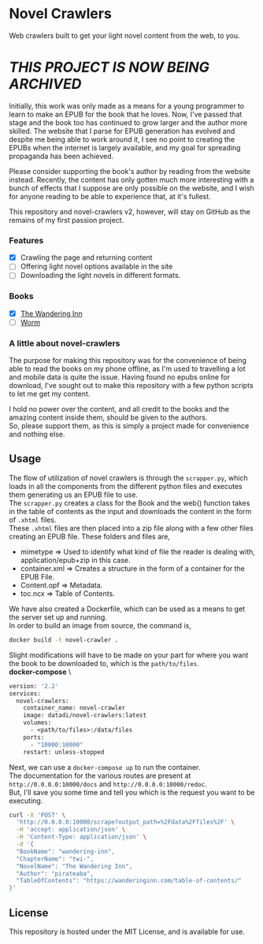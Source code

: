 # Novel Crawlers
Web crawlers built to get your light novel content from the web, to you.

# *THIS PROJECT IS NOW BEING ARCHIVED*

Initially, this work was only made as a means for a young programmer to learn to make an EPUB for the book that he loves. Now, I've passed that stage and the book too has continued to grow larger and the author more skilled. The website that I parse for EPUB generation has evolved and despite me being able to work around it, I see no point to creating the EPUBs when the internet is largely available, and my goal for spreading propaganda has been achieved.

Please consider supporting the book's author by reading from the website instead. Recently, the content has only gotten much more interesting with a bunch of effects that I suppose are only possible on the website, and I wish for anyone reading to be able to experience that, at it's fullest.

This repository and novel-crawlers v2, however, will stay on GitHub as the remains of my first passion project.

### Features

- [x] Crawling the page and returning content
- [ ] Offering light novel options available in the site
- [ ] Downloading the light novels in different formats.

### Books
- [x] [The Wandering Inn](https://wanderinginn.com)
- [ ] [Worm](https://parahumans.wordpress.com)

### A little about novel-crawlers
The purpose for making this repository was for the convenience of being able to read the books on my phone offline, as I'm used to travelling a lot and mobile data is quite the issue.
Having found no epubs online for download, I've sought out to make this repository with a few python scripts to let me get my content.

I hold no power over the content, and all credit to the books and the amazing content inside them, should be given to the authors.\
So, please support them, as this is simply a project made for convenience and nothing else.

## Usage
The flow of utilization of novel crawlers is through the `scrapper.py`, which loads in all the components from the different python files and executes them generating us an EPUB file to use. \
The `scrapper.py` creates a class for the Book and the web() function takes in the table of contents as the input and downloads the content in the form of `.xhtml` files. \
These `.xhtml` files are then placed into a zip file along with a few other files creating an EPUB file.
These folders and files are,
 - mimetype => Used to identify what kind of file the reader is dealing with, application/epub+zip in this case.
 - container.xml => Creates a structure in the form of a container for the EPUB File.
 - Content.opf => Metadata.
 - toc.ncx => Table of Contents.

We have also created a Dockerfile, which can be used as a means to get the server set up and running. \
In order to build an image from source, the command is,
```sh
docker build -t novel-crawler .
```

Slight modifications will have to be made on your part for where you want the book to be downloaded to, which is the `path/to/files`. \
**docker-compose** \
```Dockerfile
version: '2.2'
services:
  novel-crawlers:
    container_name: novel-crawler
    image: datadi/novel-crawlers:latest
    volumes:
      - <path/to/files>:/data/files
    ports:
      - "10000:10000"
    restart: unless-stopped
```

Next, we can use a `docker-compose up` to run the container. \
The documentation for the various routes are present at `http://0.0.0.0:10000/docs` and `http://0.0.0.0:10000/redoc`. \
But, I'll save you some time and tell you which is the request you want to be executing.
```sh
curl -X 'POST' \
  'http://0.0.0.0:10000/scrape?output_path=%2Fdata%2Ffiles%2F' \
  -H 'accept: application/json' \
  -H 'Content-Type: application/json' \
  -d '{
  "BookName": "wandering-inn",
  "ChapterName": "twi-",
  "NovelName": "The Wandering Inn",
  "Author": "pirateaba",
  "TableOfContents": "https://wanderinginn.com/table-of-contents/"
}'
```

## License
This repository is hosted under the MIT License, and is available for use.
